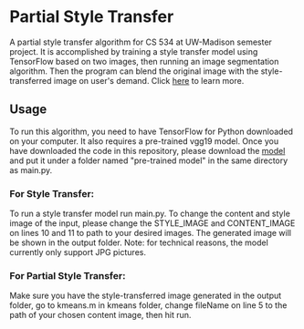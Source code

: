 # Partial Style Transfer
A partial style transfer algorithm for CS 534 at UW-Madison semester project. It is accomplished by training a style transfer model using TensorFlow based on two images, then running an image segmentation algorithm. Then the program can blend the original image with the style-transferred image on user's demand. Click [here](https://kaiwang66.github.io/) to learn more.

## Usage
To run this algorithm, you need to have TensorFlow for Python downloaded on your computer. It also requires a pre-trained vgg19 model. Once you have downloaded the code in this repository, please download the [model](https://uwprod-my.sharepoint.com/:u:/g/personal/squ27_wisc_edu/EXMeJDYhgotHqijdKTEFETUB5Dle1zXp8lbaDxKTQ_l5Lw?e=dQYsGu) and put it under a folder named "pre-trained model" in the same directory as main.py.

### For Style Transfer: 
To run a style transfer model run main.py. To change the content and style image of the input, please change the STYLE_IMAGE and CONTENT_IMAGE on lines 10 and 11 to path to your desired images. The generated image will be shown in the output folder. Note: for technical reasons, the model currently only support JPG pictures. 

### For Partial Style Transfer:
Make sure you have the style-transferred image generated in the output folder, go to kmeans.m in kmeans folder, change fileName on line 5 to the path of your chosen content image, then hit run. 
